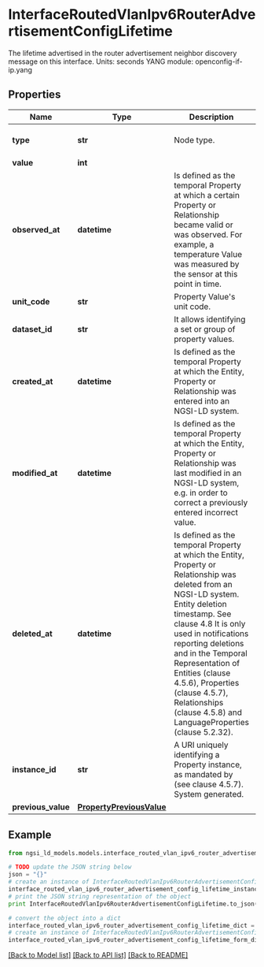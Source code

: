 # InterfaceRoutedVlanIpv6RouterAdvertisementConfigLifetime

The lifetime advertised in the router advertisement neighbor discovery message on this interface.  Units: seconds  YANG module: openconfig-if-ip.yang 

## Properties

Name | Type | Description | Notes
------------ | ------------- | ------------- | -------------
**type** | **str** | Node type.  | [optional] [default to 'Property']
**value** | **int** |  | 
**observed_at** | **datetime** | Is defined as the temporal Property at which a certain Property or Relationship became valid or was observed. For example, a temperature Value was measured by the sensor at this point in time.  | [optional] 
**unit_code** | **str** | Property Value&#39;s unit code.  | [optional] 
**dataset_id** | **str** | It allows identifying a set or group of property values.  | [optional] 
**created_at** | **datetime** | Is defined as the temporal Property at which the Entity, Property or Relationship was entered into an NGSI-LD system.  | [optional] [readonly] 
**modified_at** | **datetime** | Is defined as the temporal Property at which the Entity, Property or Relationship was last modified in an NGSI-LD system, e.g. in order to correct a previously entered incorrect value.  | [optional] [readonly] 
**deleted_at** | **datetime** | Is defined as the temporal Property at which the Entity, Property or Relationship was deleted from an NGSI-LD system.  Entity deletion timestamp. See clause 4.8 It is only used in notifications reporting deletions and in the Temporal Representation of Entities (clause 4.5.6), Properties (clause 4.5.7), Relationships (clause 4.5.8) and LanguageProperties (clause 5.2.32).  | [optional] [readonly] 
**instance_id** | **str** | A URI uniquely identifying a Property instance, as mandated by (see clause 4.5.7). System generated.  | [optional] [readonly] 
**previous_value** | [**PropertyPreviousValue**](PropertyPreviousValue.md) |  | [optional] 

## Example

```python
from ngsi_ld_models.models.interface_routed_vlan_ipv6_router_advertisement_config_lifetime import InterfaceRoutedVlanIpv6RouterAdvertisementConfigLifetime

# TODO update the JSON string below
json = "{}"
# create an instance of InterfaceRoutedVlanIpv6RouterAdvertisementConfigLifetime from a JSON string
interface_routed_vlan_ipv6_router_advertisement_config_lifetime_instance = InterfaceRoutedVlanIpv6RouterAdvertisementConfigLifetime.from_json(json)
# print the JSON string representation of the object
print InterfaceRoutedVlanIpv6RouterAdvertisementConfigLifetime.to_json()

# convert the object into a dict
interface_routed_vlan_ipv6_router_advertisement_config_lifetime_dict = interface_routed_vlan_ipv6_router_advertisement_config_lifetime_instance.to_dict()
# create an instance of InterfaceRoutedVlanIpv6RouterAdvertisementConfigLifetime from a dict
interface_routed_vlan_ipv6_router_advertisement_config_lifetime_form_dict = interface_routed_vlan_ipv6_router_advertisement_config_lifetime.from_dict(interface_routed_vlan_ipv6_router_advertisement_config_lifetime_dict)
```
[[Back to Model list]](../README.md#documentation-for-models) [[Back to API list]](../README.md#documentation-for-api-endpoints) [[Back to README]](../README.md)


